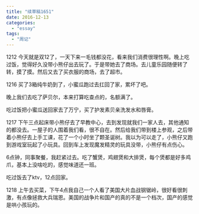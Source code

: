 ```yaml
---
title: "续草稿1651"
date: 2016-12-13
categories: 
  - "essay"
tags: 
  - "周记"
---
```


1212 今天就是双12了，一天下来一毛钱都没花，看来我们消费很理性啊。晚上吃过饭，觉得好久没带小熊仔出去玩了。于是带她去了商场。去儿童乐园随便转了转，摸了摸。然后又去了买衣服的商场，去了超市。

1216 买了3箱纯牛奶到了，小蜜瓜跑过去扛回了家，累坏了吧。

晚上我们去吃了萨贝尔，本来打算吃查点的，名额满了。

吃过饭把小蜜瓜送回家去了万宁，买了护发素贝亲洗发水和唇膏。

1217 下午三点起床带小熊仔去了早教中心，去到发现就我们一家人去，其他通知的都没去。一屋子的人围着我们看，很不自在。然后给我们带到楼上参观，之后带着小熊仔去上手工课，花了一个小时坐了颗圣诞树。我以为可以走了，小熊仔又跑到游戏室玩起了小玩具。回到车上发现魔发精灵的玩具没带，小熊仔有点伤心。

6点钟，同事聚餐，我赶紧过去。吃了蟹煲，鸡翅煲和大排煲，每个煲都是好多鸡爪，基本上没啥吃的，感觉味道还一班。

吃过饭去了ktv，12点回家。

1218 上午去买菜，下午4点我自己一个人看了美国大片血战钢锯岭，很好看很刺激，有点像拯救大兵瑞恩。美国的战争片和国产的真的不是一个档次，国产的感觉是哄小孩玩的。
